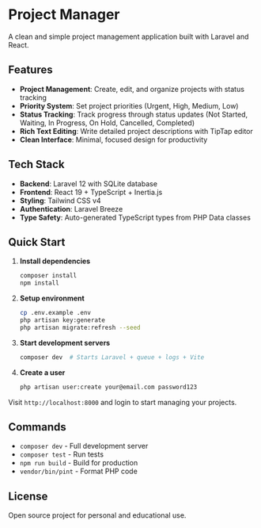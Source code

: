 # Project Manager

A clean and simple project management application built with Laravel and React.

## Features

- **Project Management**: Create, edit, and organize projects with status tracking
- **Priority System**: Set project priorities (Urgent, High, Medium, Low)
- **Status Tracking**: Track progress through status updates (Not Started, Waiting, In Progress, On Hold, Cancelled, Completed)
- **Rich Text Editing**: Write detailed project descriptions with TipTap editor
- **Clean Interface**: Minimal, focused design for productivity

## Tech Stack

- **Backend**: Laravel 12 with SQLite database
- **Frontend**: React 19 + TypeScript + Inertia.js
- **Styling**: Tailwind CSS v4
- **Authentication**: Laravel Breeze
- **Type Safety**: Auto-generated TypeScript types from PHP Data classes

## Quick Start

1. **Install dependencies**

    ```bash
    composer install
    npm install
    ```

2. **Setup environment**

    ```bash
    cp .env.example .env
    php artisan key:generate
    php artisan migrate:refresh --seed
    ```

3. **Start development servers**

    ```bash
    composer dev  # Starts Laravel + queue + logs + Vite
    ```

4. **Create a user**
    ```bash
    php artisan user:create your@email.com password123
    ```

Visit `http://localhost:8000` and login to start managing your projects.

## Commands

- `composer dev` - Full development server
- `composer test` - Run tests
- `npm run build` - Build for production
- `vendor/bin/pint` - Format PHP code

## License

Open source project for personal and educational use.
